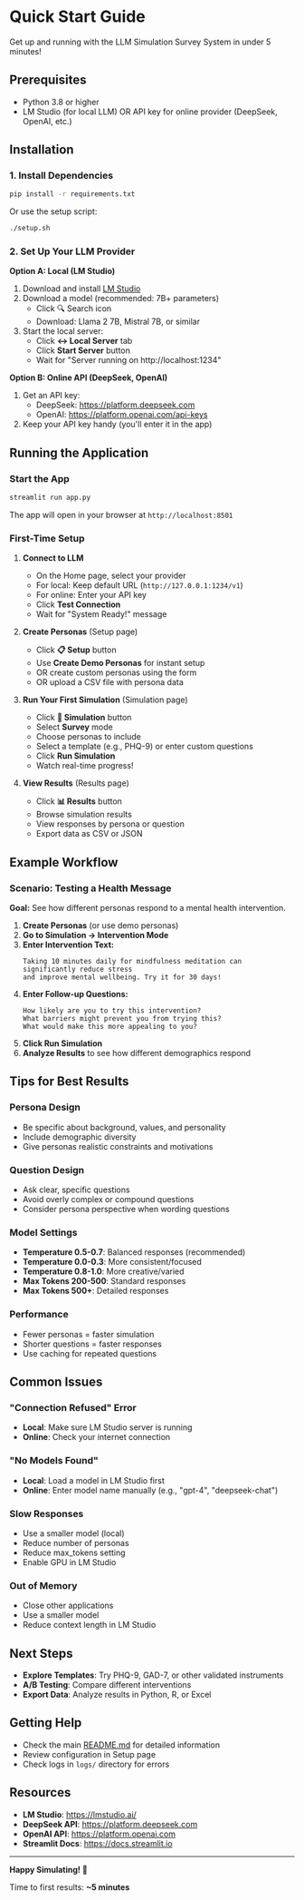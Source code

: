 # Quick Start Guide

Get up and running with the LLM Simulation Survey System in under 5 minutes!

## Prerequisites

- Python 3.8 or higher
- LM Studio (for local LLM) OR API key for online provider (DeepSeek, OpenAI, etc.)

## Installation

### 1. Install Dependencies

```bash
pip install -r requirements.txt
```

Or use the setup script:

```bash
./setup.sh
```

### 2. Set Up Your LLM Provider

**Option A: Local (LM Studio)**

1. Download and install [LM Studio](https://lmstudio.ai/)
2. Download a model (recommended: 7B+ parameters)
   - Click 🔍 Search icon
   - Download: Llama 2 7B, Mistral 7B, or similar
3. Start the local server:
   - Click **↔️ Local Server** tab
   - Click **Start Server** button
   - Wait for "Server running on http://localhost:1234"

**Option B: Online API (DeepSeek, OpenAI)**

1. Get an API key:
   - DeepSeek: https://platform.deepseek.com
   - OpenAI: https://platform.openai.com/api-keys
2. Keep your API key handy (you'll enter it in the app)

## Running the Application

### Start the App

```bash
streamlit run app.py
```

The app will open in your browser at `http://localhost:8501`

### First-Time Setup

1. **Connect to LLM**
   - On the Home page, select your provider
   - For local: Keep default URL (`http://127.0.0.1:1234/v1`)
   - For online: Enter your API key
   - Click **Test Connection**
   - Wait for "System Ready!" message

2. **Create Personas** (Setup page)
   - Click **📋 Setup** button
   - Use **Create Demo Personas** for instant setup
   - OR create custom personas using the form
   - OR upload a CSV file with persona data

3. **Run Your First Simulation** (Simulation page)
   - Click **🎯 Simulation** button
   - Select **Survey** mode
   - Choose personas to include
   - Select a template (e.g., PHQ-9) or enter custom questions
   - Click **Run Simulation**
   - Watch real-time progress!

4. **View Results** (Results page)
   - Click **📊 Results** button
   - Browse simulation results
   - View responses by persona or question
   - Export data as CSV or JSON

## Example Workflow

### Scenario: Testing a Health Message

**Goal:** See how different personas respond to a mental health intervention.

1. **Create Personas** (or use demo personas)
2. **Go to Simulation → Intervention Mode**
3. **Enter Intervention Text:**
   ```
   Taking 10 minutes daily for mindfulness meditation can significantly reduce stress 
   and improve mental wellbeing. Try it for 30 days!
   ```
4. **Enter Follow-up Questions:**
   ```
   How likely are you to try this intervention?
   What barriers might prevent you from trying this?
   What would make this more appealing to you?
   ```
5. **Click Run Simulation**
6. **Analyze Results** to see how different demographics respond

## Tips for Best Results

### Persona Design
- Be specific about background, values, and personality
- Include demographic diversity
- Give personas realistic constraints and motivations

### Question Design
- Ask clear, specific questions
- Avoid overly complex or compound questions
- Consider persona perspective when wording questions

### Model Settings
- **Temperature 0.5-0.7**: Balanced responses (recommended)
- **Temperature 0.0-0.3**: More consistent/focused
- **Temperature 0.8-1.0**: More creative/varied
- **Max Tokens 200-500**: Standard responses
- **Max Tokens 500+**: Detailed responses

### Performance
- Fewer personas = faster simulation
- Shorter questions = faster responses
- Use caching for repeated questions

## Common Issues

### "Connection Refused" Error
- **Local**: Make sure LM Studio server is running
- **Online**: Check your internet connection

### "No Models Found"
- **Local**: Load a model in LM Studio first
- **Online**: Enter model name manually (e.g., "gpt-4", "deepseek-chat")

### Slow Responses
- Use a smaller model (local)
- Reduce number of personas
- Reduce max_tokens setting
- Enable GPU in LM Studio

### Out of Memory
- Close other applications
- Use a smaller model
- Reduce context length in LM Studio

## Next Steps

- **Explore Templates**: Try PHQ-9, GAD-7, or other validated instruments
- **A/B Testing**: Compare different interventions
- **Export Data**: Analyze results in Python, R, or Excel

## Getting Help

- Check the main [README.md](README.md) for detailed information
- Review configuration in Setup page
- Check logs in `logs/` directory for errors

## Resources

- **LM Studio**: https://lmstudio.ai/
- **DeepSeek API**: https://platform.deepseek.com
- **OpenAI API**: https://platform.openai.com
- **Streamlit Docs**: https://docs.streamlit.io

---

**Happy Simulating! 🎯**

Time to first results: **~5 minutes**

